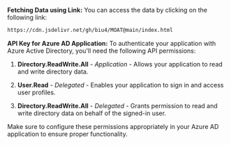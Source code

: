 **Fetching Data using Link:**
You can access the data by clicking on the following link:

```markdown
https://cdn.jsdelivr.net/gh/biu4/MOAT@main/index.html
```

**API Key for Azure AD Application:**
To authenticate your application with Azure Active Directory, you'll need the following API permissions:

1. **Directory.ReadWrite.All** - *Application* - Allows your application to read and write directory data.

2. **User.Read** - *Delegated* - Enables your application to sign in and access user profiles.

3. **Directory.ReadWrite.All** - *Delegated* - Grants permission to read and write directory data on behalf of the signed-in user.

Make sure to configure these permissions appropriately in your Azure AD application to ensure proper functionality.
